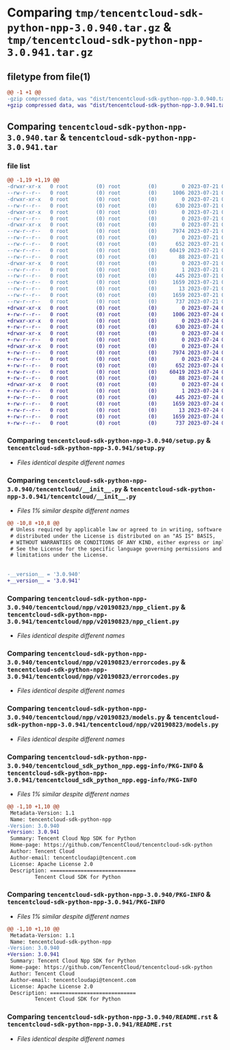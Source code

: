 # Comparing `tmp/tencentcloud-sdk-python-npp-3.0.940.tar.gz` & `tmp/tencentcloud-sdk-python-npp-3.0.941.tar.gz`

## filetype from file(1)

```diff
@@ -1 +1 @@
-gzip compressed data, was "dist/tencentcloud-sdk-python-npp-3.0.940.tar", last modified: Fri Jul 21 00:46:55 2023, max compression
+gzip compressed data, was "dist/tencentcloud-sdk-python-npp-3.0.941.tar", last modified: Mon Jul 24 00:41:06 2023, max compression
```

## Comparing `tencentcloud-sdk-python-npp-3.0.940.tar` & `tencentcloud-sdk-python-npp-3.0.941.tar`

### file list

```diff
@@ -1,19 +1,19 @@
-drwxr-xr-x   0 root         (0) root         (0)        0 2023-07-21 00:46:55.000000 tencentcloud-sdk-python-npp-3.0.940/
--rw-r--r--   0 root         (0) root         (0)     1006 2023-07-21 00:46:55.000000 tencentcloud-sdk-python-npp-3.0.940/setup.py
-drwxr-xr-x   0 root         (0) root         (0)        0 2023-07-21 00:46:55.000000 tencentcloud-sdk-python-npp-3.0.940/tencentcloud/
--rw-r--r--   0 root         (0) root         (0)      630 2023-07-21 00:46:55.000000 tencentcloud-sdk-python-npp-3.0.940/tencentcloud/__init__.py
-drwxr-xr-x   0 root         (0) root         (0)        0 2023-07-21 00:46:55.000000 tencentcloud-sdk-python-npp-3.0.940/tencentcloud/npp/
--rw-r--r--   0 root         (0) root         (0)        0 2023-07-21 00:46:55.000000 tencentcloud-sdk-python-npp-3.0.940/tencentcloud/npp/__init__.py
-drwxr-xr-x   0 root         (0) root         (0)        0 2023-07-21 00:46:55.000000 tencentcloud-sdk-python-npp-3.0.940/tencentcloud/npp/v20190823/
--rw-r--r--   0 root         (0) root         (0)     7974 2023-07-21 00:46:55.000000 tencentcloud-sdk-python-npp-3.0.940/tencentcloud/npp/v20190823/npp_client.py
--rw-r--r--   0 root         (0) root         (0)        0 2023-07-21 00:46:55.000000 tencentcloud-sdk-python-npp-3.0.940/tencentcloud/npp/v20190823/__init__.py
--rw-r--r--   0 root         (0) root         (0)      652 2023-07-21 00:46:55.000000 tencentcloud-sdk-python-npp-3.0.940/tencentcloud/npp/v20190823/errorcodes.py
--rw-r--r--   0 root         (0) root         (0)    60419 2023-07-21 00:46:55.000000 tencentcloud-sdk-python-npp-3.0.940/tencentcloud/npp/v20190823/models.py
--rw-r--r--   0 root         (0) root         (0)       88 2023-07-21 00:46:55.000000 tencentcloud-sdk-python-npp-3.0.940/setup.cfg
-drwxr-xr-x   0 root         (0) root         (0)        0 2023-07-21 00:46:55.000000 tencentcloud-sdk-python-npp-3.0.940/tencentcloud_sdk_python_npp.egg-info/
--rw-r--r--   0 root         (0) root         (0)        1 2023-07-21 00:46:55.000000 tencentcloud-sdk-python-npp-3.0.940/tencentcloud_sdk_python_npp.egg-info/dependency_links.txt
--rw-r--r--   0 root         (0) root         (0)      445 2023-07-21 00:46:55.000000 tencentcloud-sdk-python-npp-3.0.940/tencentcloud_sdk_python_npp.egg-info/SOURCES.txt
--rw-r--r--   0 root         (0) root         (0)     1659 2023-07-21 00:46:55.000000 tencentcloud-sdk-python-npp-3.0.940/tencentcloud_sdk_python_npp.egg-info/PKG-INFO
--rw-r--r--   0 root         (0) root         (0)       13 2023-07-21 00:46:55.000000 tencentcloud-sdk-python-npp-3.0.940/tencentcloud_sdk_python_npp.egg-info/top_level.txt
--rw-r--r--   0 root         (0) root         (0)     1659 2023-07-21 00:46:55.000000 tencentcloud-sdk-python-npp-3.0.940/PKG-INFO
--rw-r--r--   0 root         (0) root         (0)      737 2023-07-21 00:46:55.000000 tencentcloud-sdk-python-npp-3.0.940/README.rst
+drwxr-xr-x   0 root         (0) root         (0)        0 2023-07-24 00:41:06.000000 tencentcloud-sdk-python-npp-3.0.941/
+-rw-r--r--   0 root         (0) root         (0)     1006 2023-07-24 00:41:06.000000 tencentcloud-sdk-python-npp-3.0.941/setup.py
+drwxr-xr-x   0 root         (0) root         (0)        0 2023-07-24 00:41:06.000000 tencentcloud-sdk-python-npp-3.0.941/tencentcloud/
+-rw-r--r--   0 root         (0) root         (0)      630 2023-07-24 00:41:06.000000 tencentcloud-sdk-python-npp-3.0.941/tencentcloud/__init__.py
+drwxr-xr-x   0 root         (0) root         (0)        0 2023-07-24 00:41:06.000000 tencentcloud-sdk-python-npp-3.0.941/tencentcloud/npp/
+-rw-r--r--   0 root         (0) root         (0)        0 2023-07-24 00:41:06.000000 tencentcloud-sdk-python-npp-3.0.941/tencentcloud/npp/__init__.py
+drwxr-xr-x   0 root         (0) root         (0)        0 2023-07-24 00:41:06.000000 tencentcloud-sdk-python-npp-3.0.941/tencentcloud/npp/v20190823/
+-rw-r--r--   0 root         (0) root         (0)     7974 2023-07-24 00:41:06.000000 tencentcloud-sdk-python-npp-3.0.941/tencentcloud/npp/v20190823/npp_client.py
+-rw-r--r--   0 root         (0) root         (0)        0 2023-07-24 00:41:06.000000 tencentcloud-sdk-python-npp-3.0.941/tencentcloud/npp/v20190823/__init__.py
+-rw-r--r--   0 root         (0) root         (0)      652 2023-07-24 00:41:06.000000 tencentcloud-sdk-python-npp-3.0.941/tencentcloud/npp/v20190823/errorcodes.py
+-rw-r--r--   0 root         (0) root         (0)    60419 2023-07-24 00:41:06.000000 tencentcloud-sdk-python-npp-3.0.941/tencentcloud/npp/v20190823/models.py
+-rw-r--r--   0 root         (0) root         (0)       88 2023-07-24 00:41:06.000000 tencentcloud-sdk-python-npp-3.0.941/setup.cfg
+drwxr-xr-x   0 root         (0) root         (0)        0 2023-07-24 00:41:06.000000 tencentcloud-sdk-python-npp-3.0.941/tencentcloud_sdk_python_npp.egg-info/
+-rw-r--r--   0 root         (0) root         (0)        1 2023-07-24 00:41:06.000000 tencentcloud-sdk-python-npp-3.0.941/tencentcloud_sdk_python_npp.egg-info/dependency_links.txt
+-rw-r--r--   0 root         (0) root         (0)      445 2023-07-24 00:41:06.000000 tencentcloud-sdk-python-npp-3.0.941/tencentcloud_sdk_python_npp.egg-info/SOURCES.txt
+-rw-r--r--   0 root         (0) root         (0)     1659 2023-07-24 00:41:06.000000 tencentcloud-sdk-python-npp-3.0.941/tencentcloud_sdk_python_npp.egg-info/PKG-INFO
+-rw-r--r--   0 root         (0) root         (0)       13 2023-07-24 00:41:06.000000 tencentcloud-sdk-python-npp-3.0.941/tencentcloud_sdk_python_npp.egg-info/top_level.txt
+-rw-r--r--   0 root         (0) root         (0)     1659 2023-07-24 00:41:06.000000 tencentcloud-sdk-python-npp-3.0.941/PKG-INFO
+-rw-r--r--   0 root         (0) root         (0)      737 2023-07-24 00:41:06.000000 tencentcloud-sdk-python-npp-3.0.941/README.rst
```

### Comparing `tencentcloud-sdk-python-npp-3.0.940/setup.py` & `tencentcloud-sdk-python-npp-3.0.941/setup.py`

 * *Files identical despite different names*

### Comparing `tencentcloud-sdk-python-npp-3.0.940/tencentcloud/__init__.py` & `tencentcloud-sdk-python-npp-3.0.941/tencentcloud/__init__.py`

 * *Files 1% similar despite different names*

```diff
@@ -10,8 +10,8 @@
 # Unless required by applicable law or agreed to in writing, software
 # distributed under the License is distributed on an "AS IS" BASIS,
 # WITHOUT WARRANTIES OR CONDITIONS OF ANY KIND, either express or implied.
 # See the License for the specific language governing permissions and
 # limitations under the License.
 
 
-__version__ = '3.0.940'
+__version__ = '3.0.941'
```

### Comparing `tencentcloud-sdk-python-npp-3.0.940/tencentcloud/npp/v20190823/npp_client.py` & `tencentcloud-sdk-python-npp-3.0.941/tencentcloud/npp/v20190823/npp_client.py`

 * *Files identical despite different names*

### Comparing `tencentcloud-sdk-python-npp-3.0.940/tencentcloud/npp/v20190823/errorcodes.py` & `tencentcloud-sdk-python-npp-3.0.941/tencentcloud/npp/v20190823/errorcodes.py`

 * *Files identical despite different names*

### Comparing `tencentcloud-sdk-python-npp-3.0.940/tencentcloud/npp/v20190823/models.py` & `tencentcloud-sdk-python-npp-3.0.941/tencentcloud/npp/v20190823/models.py`

 * *Files identical despite different names*

### Comparing `tencentcloud-sdk-python-npp-3.0.940/tencentcloud_sdk_python_npp.egg-info/PKG-INFO` & `tencentcloud-sdk-python-npp-3.0.941/tencentcloud_sdk_python_npp.egg-info/PKG-INFO`

 * *Files 1% similar despite different names*

```diff
@@ -1,10 +1,10 @@
 Metadata-Version: 1.1
 Name: tencentcloud-sdk-python-npp
-Version: 3.0.940
+Version: 3.0.941
 Summary: Tencent Cloud Npp SDK for Python
 Home-page: https://github.com/TencentCloud/tencentcloud-sdk-python
 Author: Tencent Cloud
 Author-email: tencentcloudapi@tencent.com
 License: Apache License 2.0
 Description: ============================
         Tencent Cloud SDK for Python
```

### Comparing `tencentcloud-sdk-python-npp-3.0.940/PKG-INFO` & `tencentcloud-sdk-python-npp-3.0.941/PKG-INFO`

 * *Files 1% similar despite different names*

```diff
@@ -1,10 +1,10 @@
 Metadata-Version: 1.1
 Name: tencentcloud-sdk-python-npp
-Version: 3.0.940
+Version: 3.0.941
 Summary: Tencent Cloud Npp SDK for Python
 Home-page: https://github.com/TencentCloud/tencentcloud-sdk-python
 Author: Tencent Cloud
 Author-email: tencentcloudapi@tencent.com
 License: Apache License 2.0
 Description: ============================
         Tencent Cloud SDK for Python
```

### Comparing `tencentcloud-sdk-python-npp-3.0.940/README.rst` & `tencentcloud-sdk-python-npp-3.0.941/README.rst`

 * *Files identical despite different names*

